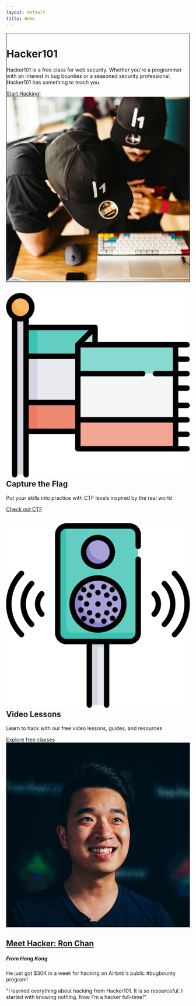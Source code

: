 ```yaml
---
layout: default
title: Home
---
```


<div class="container-fluid">
	<div class="position-relative overflow-hidden row mb-5 text-center bg-light text-dark" style="border: 1px solid black">
	  <div class="col">
	    <h1 class="display-5 font-weight-normal">Hacker101</h1>
	    <p class="lead font-weight-normal">Hacker101 is a free class for web security. Whether you're a programmer with an interest in bug bounties or a seasoned security professional, Hacker101 has something to teach you.</p>
	    <a class="btn btn-success mb-2" href="resources#2">Start Hacking!</a>
	  </div>
	  <div class="col">
      <img src="/assets/learn-to-hack.jpg">
    </div>
	  <div class="product-device box-shadow d-none d-md-block"></div>
	  <div class="product-device product-device-2 box-shadow d-none d-md-block"></div>
	</div>
	<div class="row">
	  <div class="bg-light col-sm-39 border border-dark text-center text-dark overflow-hidden">
	    <div class="mt-2 pt-2">
	      <h2 class="display-5"><img src="/assets/flag.svg">Capture the Flag</h2>
	      <p class="lead"><a href="https://ctf.hacker101.com/" class="text-dark" style="text-decoration: none">Put your skills into practice with CTF levels inspired by the real world</a></p>
	    </div>
	    <a href="https://ctf.hacker101.com/" class="pb-0 mb-0">Check out CTF</a>
	  </div>
	  <div class="bg-dark col-sm-39 border border-success text-center text-white overflow-hidden">
	    <div class="mt-2 pt-2">
	      <h2 class="display-5e"><img src="/assets/speaker.svg">Video Lessons</h2>
	      <p class="lead"><a href="videos" class="text-white" style="text-decoration: none">Learn to hack with our free video lessons, guides, and resources</a></p>
	    </div>
	    <a href="videos" class="pb-0 mb-0">Explore free classes</a>
	  </div>
	</div>
	<div class="row">
      <div class="bg-light col-sm-39 border border-dark text-center text-dark overflow-hidden">
        <img src="/assets/ron-chan.jpg">
      </div>
      <div class="bg-dark col-sm-39  border border-success text-center text-white overflow-hidden">
        <div class="mt-2 pt-2">
          <h2 class="display-5e"><a href="videos" class="text-white">Meet Hacker: Ron Chan</a></h2>
          <h5>From Hong Kong</h5>
          <p class="lead">He just got $30K in a week for hacking on Airbnb's public #bugbounty program!</p>
          <p class="quote">"I learned everything about hacking from Hacker101. It is so resourceful. I started with knowing nothing. Now I'm a hacker full-time!"</p>
        </div>
      </div>
    </div>
</div>
